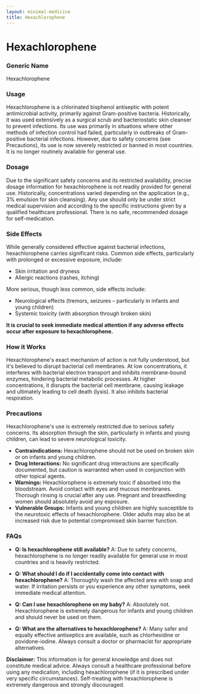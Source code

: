 ```yaml
---
layout: minimal-medicine
title: Hexachlorophene
---
```


# Hexachlorophene
### Generic Name
Hexachlorophene

### Usage
Hexachlorophene is a chlorinated bisphenol antiseptic with potent antimicrobial activity, primarily against Gram-positive bacteria.  Historically, it was used extensively as a surgical scrub and bacteriostatic skin cleanser to prevent infections. Its use was primarily in situations where other methods of infection control had failed, particularly in outbreaks of Gram-positive bacterial infections.  However, due to safety concerns (see Precautions), its use is now severely restricted or banned in most countries.  It is no longer routinely available for general use.

### Dosage
Due to the significant safety concerns and its restricted availability, precise dosage information for hexachlorophene is not readily provided for general use. Historically, concentrations varied depending on the application (e.g., 3% emulsion for skin cleansing).  Any use should only be under strict medical supervision and according to the specific instructions given by a qualified healthcare professional.  There is no safe, recommended dosage for self-medication.

### Side Effects
While generally considered effective against bacterial infections, hexachlorophene carries significant risks.  Common side effects, particularly with prolonged or excessive exposure, include:

* Skin irritation and dryness
* Allergic reactions (rashes, itching)

More serious, though less common, side effects include:

* Neurological effects (tremors, seizures – particularly in infants and young children)
* Systemic toxicity (with absorption through broken skin)

**It is crucial to seek immediate medical attention if any adverse effects occur after exposure to hexachlorophene.**

### How it Works
Hexachlorophene's exact mechanism of action is not fully understood, but it's believed to disrupt bacterial cell membranes. At low concentrations, it interferes with bacterial electron transport and inhibits membrane-bound enzymes, hindering bacterial metabolic processes. At higher concentrations, it disrupts the bacterial cell membrane, causing leakage and ultimately leading to cell death (lysis).  It also inhibits bacterial respiration.

### Precautions
Hexachlorophene's use is extremely restricted due to serious safety concerns.  Its absorption through the skin, particularly in infants and young children, can lead to severe neurological toxicity.  

* **Contraindications:**  Hexachlorophene should not be used on broken skin or on infants and young children.
* **Drug Interactions:**  No significant drug interactions are specifically documented, but caution is warranted when used in conjunction with other topical agents.
* **Warnings:** Hexachlorophene is extremely toxic if absorbed into the bloodstream.  Avoid contact with eyes and mucous membranes.  Thorough rinsing is crucial after any use.  Pregnant and breastfeeding women should absolutely avoid any exposure.
* **Vulnerable Groups:** Infants and young children are highly susceptible to the neurotoxic effects of hexachlorophene. Older adults may also be at increased risk due to potential compromised skin barrier function.


### FAQs

* **Q: Is hexachlorophene still available?**  A:  Due to safety concerns, hexachlorophene is no longer readily available for general use in most countries and is heavily restricted.

* **Q: What should I do if I accidentally come into contact with hexachlorophene?** A: Thoroughly wash the affected area with soap and water.  If irritation persists or you experience any other symptoms, seek immediate medical attention.

* **Q:  Can I use hexachlorophene on my baby?** A: Absolutely not.  Hexachlorophene is extremely dangerous for infants and young children and should never be used on them.

* **Q:  What are the alternatives to hexachlorophene?** A: Many safer and equally effective antiseptics are available, such as chlorhexidine or povidone-iodine.  Always consult a doctor or pharmacist for appropriate alternatives.

**Disclaimer:** This information is for general knowledge and does not constitute medical advice. Always consult a healthcare professional before using any medication, including hexachlorophene (if it is prescribed under very specific circumstances).  Self-treating with hexachlorophene is extremely dangerous and strongly discouraged.
